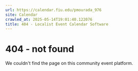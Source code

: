 ```yaml
---
url: https://calendar.fiu.edu/pmourada_976
site: Calendar
crawled_at: 2025-05-14T19:01:40.122076
title: 404 - Localist Event Calendar Software
---
```


# 404 - not found
We couldn't find the page on this community event platform.
